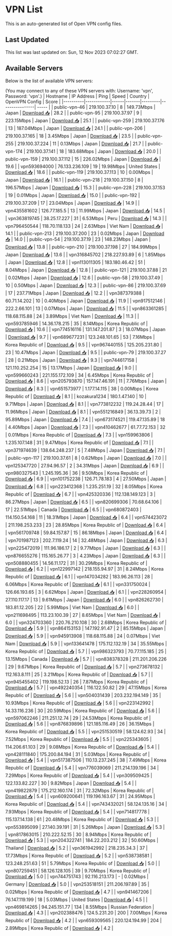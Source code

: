 # VPN List

This is an auto-generated list of Open VPN config files.

## Last Updated

This list was last updated on: Sun, 12 Nov 2023 07:02:27 GMT.

## Available Servers

Below is the list of available VPN servers:

(You may connect to any of these VPN servers with: Username: 'vpn', Password: 'vpn'.)
| Hostname | IP Address | Ping | Speed | Country | OpenVPN Config | Score |
|----------|------------|------|-------|---------|----------------| ----- |
| public-vpn-46 | 219.100.37.10 | 8 | 149.73Mbps | Japan | [Download 📥](./configs/server_0_JP.ovpn) | 28.2 |
| public-vpn-95 | 219.100.37.97 | 9 | 223.15Mbps | Japan | [Download 📥](./configs/server_1_JP.ovpn) | 25.1 |
| public-vpn-259 | 219.100.37.176 | 13 | 187.04Mbps | Japan | [Download 📥](./configs/server_2_JP.ovpn) | 24.1 |
| public-vpn-206 | 219.100.37.165 | 18 | 3.45Mbps | Japan | [Download 📥](./configs/server_3_JP.ovpn) | 23.5 |
| public-vpn-255 | 219.100.37.224 | 11 | 0.13Mbps | Japan | [Download 📥](./configs/server_4_JP.ovpn) | 21.7 |
| public-vpn-174 | 219.100.37.141 | 18 | 183.68Mbps | Japan | [Download 📥](./configs/server_5_JP.ovpn) | 20.0 |
| public-vpn-159 | 219.100.37.112 | 15 | 226.02Mbps | Japan | [Download 📥](./configs/server_6_JP.ovpn) | 19.6 |
| vpn593694000 | 76.133.236.109 | 19 | 19.98Mbps | United States | [Download 📥](./configs/server_7_US.ovpn) | 18.6 |
| public-vpn-119 | 219.100.37.113 | 10 | 0.00Mbps | Japan | [Download 📥](./configs/server_8_JP.ovpn) | 16.1 |
| public-vpn-218 | 219.100.37.150 | 8 | 196.57Mbps | Japan | [Download 📥](./configs/server_9_JP.ovpn) | 15.3 |
| public-vpn-228 | 219.100.37.153 | 19 | 0.01Mbps | Japan | [Download 📥](./configs/server_10_JP.ovpn) | 15.0 |
| public-vpn-192 | 219.100.37.209 | 17 | 23.04Mbps | Japan | [Download 📥](./configs/server_11_JP.ovpn) | 14.9 |
| vpn435581602 | 126.77.185.5 | 13 | 11.99Mbps | Japan | [Download 📥](./configs/server_12_JP.ovpn) | 14.5 |
| vpn363819745 | 38.25.17.227 | 31 | 6.53Mbps | Peru | [Download 📥](./configs/server_13_PE.ovpn) | 14.3 |
| vpn796450544 | 118.70.118.133 | 24 | 2.63Mbps | Viet Nam | [Download 📥](./configs/server_14_VN.ovpn) | 14.1 |
| public-vpn-213 | 219.100.37.200 | 23 | 0.02Mbps | Japan | [Download 📥](./configs/server_15_JP.ovpn) | 14.0 |
| public-vpn-54 | 219.100.37.19 | 23 | 148.23Mbps | Japan | [Download 📥](./configs/server_16_JP.ovpn) | 13.8 |
| public-vpn-210 | 219.100.37.198 | 27 | 184.99Mbps | Japan | [Download 📥](./configs/server_17_JP.ovpn) | 13.6 |
| vpn316845702 | 218.227.93.89 | 6 | 1.85Mbps | Japan | [Download 📥](./configs/server_18_JP.ovpn) | 12.8 |
| vpn113011305 | 183.180.46.42 | 51 | 8.04Mbps | Japan | [Download 📥](./configs/server_19_JP.ovpn) | 12.8 |
| public-vpn-121 | 219.100.37.88 | 21 | 0.02Mbps | Japan | [Download 📥](./configs/server_20_JP.ovpn) | 12.6 |
| public-vpn-58 | 219.100.37.49 | 10 | 0.50Mbps | Japan | [Download 📥](./configs/server_21_JP.ovpn) | 12.3 |
| public-vpn-86 | 219.100.37.69 | 17 | 237.71Mbps | Japan | [Download 📥](./configs/server_22_JP.ovpn) | 12.2 |
| vpn387379388 | 60.71.14.202 | 10 | 0.40Mbps | Japan | [Download 📥](./configs/server_23_JP.ovpn) | 11.9 |
| vpn917512146 | 222.2.66.101 | 13 | 0.07Mbps | Japan | [Download 📥](./configs/server_24_JP.ovpn) | 11.5 |
| vpn863361285 | 118.68.115.88 | 24 | 3.89Mbps | Viet Nam | [Download 📥](./configs/server_25_VN.ovpn) | 11.3 |
| vpn593785946 | 14.36.178.215 | 35 | 8.14Mbps | Korea Republic of | [Download 📥](./configs/server_26_KR.ovpn) | 10.6 |
| vpn774516116 | 131.147.201.87 | 3 | 18.07Mbps | Japan | [Download 📥](./configs/server_27_JP.ovpn) | 9.7 |
| vpn689677231 | 123.248.101.65 | 53 | 7.16Mbps | Korea Republic of | [Download 📥](./configs/server_28_KR.ovpn) | 9.5 |
| vpn967440155 | 125.205.231.80 | 23 | 10.47Mbps | Japan | [Download 📥](./configs/server_29_JP.ovpn) | 9.5 |
| public-vpn-79 | 219.100.37.27 | 28 | 0.21Mbps | Japan | [Download 📥](./configs/server_30_JP.ovpn) | 9.3 |
| vpn744617158 | 121.110.252.254 | 15 | 13.17Mbps | Japan | [Download 📥](./configs/server_31_JP.ovpn) | 9.0 |
| vpn599660243 | 221.155.172.109 | 34 | 6.45Mbps | Korea Republic of | [Download 📥](./configs/server_32_KR.ovpn) | 8.6 |
| vpn205793870 | 157.147.46.191 | 11 | 7.76Mbps | Japan | [Download 📥](./configs/server_33_JP.ovpn) | 8.3 |
| vpn651573977 | 1.177.14.115 | 38 | 0.00Mbps | Korea Republic of | [Download 📥](./configs/server_34_KR.ovpn) | 8.1 |
| kozakura1234 | 180.1.47.140 | 10 | 9.71Mbps | Japan | [Download 📥](./configs/server_35_JP.ovpn) | 8.1 |
| vpn773812232 | 119.24.28.44 | 17 | 11.96Mbps | Japan | [Download 📥](./configs/server_36_JP.ovpn) | 8.1 |
| vpn551216849 | 36.13.39.73 | 2 | 95.89Mbps | Japan | [Download 📥](./configs/server_37_JP.ovpn) | 7.4 |
| vpn673174521 | 119.47.135.89 | 18 | 4.40Mbps | Japan | [Download 📥](./configs/server_38_JP.ovpn) | 7.3 |
| vpn410462677 | 61.77.72.153 | 32 | 0.01Mbps | Korea Republic of | [Download 📥](./configs/server_39_KR.ovpn) | 7.3 |
| vpn159963806 | 1.235.107.148 | 31 | 9.47Mbps | Korea Republic of | [Download 📥](./configs/server_40_KR.ovpn) | 7.1 |
| vpn371974639 | 138.64.248.237 | 5 | 7.48Mbps | Japan | [Download 📥](./configs/server_41_JP.ovpn) | 7.1 |
| public-vpn-117 | 219.100.37.61 | 8 | 0.62Mbps | Japan | [Download 📥](./configs/server_42_JP.ovpn) | 7.0 |
| vpn125347720 | 27.94.96.57 | 2 | 34.31Mbps | Japan | [Download 📥](./configs/server_43_JP.ovpn) | 6.9 |
| vpn980327543 | 1.245.195.36 | 36 | 9.50Mbps | Korea Republic of | [Download 📥](./configs/server_44_KR.ovpn) | 6.9 |
| vpn101752238 | 126.71.78.183 | 4 | 27.50Mbps | Japan | [Download 📥](./configs/server_45_JP.ovpn) | 6.8 |
| vpn223412368 | 1.235.251.19 | 32 | 8.05Mbps | Korea Republic of | [Download 📥](./configs/server_46_KR.ovpn) | 6.7 |
| vpn425320336 | 112.138.149.123 | 3 | 86.27Mbps | Japan | [Download 📥](./configs/server_47_JP.ovpn) | 6.5 |
| vpn820699306 | 70.68.64.106 | 17 | 22.51Mbps | Canada | [Download 📥](./configs/server_48_CA.ovpn) | 6.5 |
| vpn680872403 | 114.150.54.168 | 11 | 18.31Mbps | Japan | [Download 📥](./configs/server_49_JP.ovpn) | 6.4 |
| vpn574423072 | 211.198.253.233 | 23 | 28.85Mbps | Korea Republic of | [Download 📥](./configs/server_50_KR.ovpn) | 6.4 |
| vpn561709748 | 59.84.157.87 | 15 | 86.18Mbps | Japan | [Download 📥](./configs/server_51_JP.ovpn) | 6.4 |
| vpn701987123 | 202.7.119.24 | 14 | 32.48Mbps | Japan | [Download 📥](./configs/server_52_JP.ovpn) | 6.3 |
| vpn225472019 | 111.96.186.17 | 2 | 9.77Mbps | Japan | [Download 📥](./configs/server_53_JP.ovpn) | 6.3 |
| vpn876655276 | 115.165.26.77 | 3 | 4.23Mbps | Japan | [Download 📥](./configs/server_54_JP.ovpn) | 6.3 |
| vpn508880455 | 14.56.11.172 | 31 | 30.29Mbps | Korea Republic of | [Download 📥](./configs/server_55_KR.ovpn) | 6.2 |
| vpn122997142 | 218.155.94.97 | 31 | 8.24Mbps | Korea Republic of | [Download 📥](./configs/server_56_KR.ovpn) | 6.1 |
| vpn147034282 | 183.96.26.113 | 28 | 6.06Mbps | Korea Republic of | [Download 📥](./configs/server_57_KR.ovpn) | 6.1 |
| vpn331750024 | 126.66.193.65 | 3 | 6.62Mbps | Japan | [Download 📥](./configs/server_58_JP.ovpn) | 6.1 |
| vpn228260954 | 27.110.117.17 | 13 | 9.61Mbps | Japan | [Download 📥](./configs/server_59_JP.ovpn) | 6.0 |
| vpn826262730 | 183.81.12.205 | 22 | 5.99Mbps | Viet Nam | [Download 📥](./configs/server_60_VN.ovpn) | 6.0 |
| vpn211698495 | 113.23.100.39 | 27 | 8.65Mbps | Viet Nam | [Download 📥](./configs/server_61_VN.ovpn) | 6.0 |
| vpn324703360 | 220.76.210.108 | 30 | 2.68Mbps | Korea Republic of | [Download 📥](./configs/server_62_KR.ovpn) | 5.9 |
| vpn864153153 | 147.192.91.47 | 2 | 85.15Mbps | Japan | [Download 📥](./configs/server_63_JP.ovpn) | 5.9 |
| vpn945913908 | 118.68.115.88 | 24 | 0.07Mbps | Viet Nam | [Download 📥](./configs/server_64_VN.ovpn) | 5.9 |
| vpn133641478 | 175.112.132.19 | 34 | 35.55Mbps | Korea Republic of | [Download 📥](./configs/server_65_KR.ovpn) | 5.7 |
| vpn986323793 | 70.77.115.185 | 25 | 13.15Mbps | Canada | [Download 📥](./configs/server_66_CA.ovpn) | 5.7 |
| vpn838378328 | 211.201.206.226 | 29 | 9.67Mbps | Korea Republic of | [Download 📥](./configs/server_67_KR.ovpn) | 5.7 |
| vpn273678132 | 112.163.8.111 | 25 | 3.21Mbps | Korea Republic of | [Download 📥](./configs/server_68_KR.ovpn) | 5.7 |
| vpn945455402 | 119.198.52.13 | 26 | 7.87Mbps | Korea Republic of | [Download 📥](./configs/server_69_KR.ovpn) | 5.7 |
| vpn492240354 | 116.122.50.82 | 29 | 47.15Mbps | Korea Republic of | [Download 📥](./configs/server_70_KR.ovpn) | 5.6 |
| vpn504031439 | 203.232.194.149 | 35 | 10.93Mbps | Korea Republic of | [Download 📥](./configs/server_71_KR.ovpn) | 5.6 |
| vpn223142992 | 14.33.116.236 | 30 | 20.59Mbps | Korea Republic of | [Download 📥](./configs/server_72_KR.ovpn) | 5.6 |
| vpn597062246 | 211.251.12.74 | 29 | 24.53Mbps | Korea Republic of | [Download 📥](./configs/server_73_KR.ovpn) | 5.6 |
| vpn876839896 | 121.185.116.49 | 26 | 36.15Mbps | Korea Republic of | [Download 📥](./configs/server_74_KR.ovpn) | 5.5 |
| vpn251530519 | 58.124.62.93 | 34 | 7.52Mbps | Korea Republic of | [Download 📥](./configs/server_75_KR.ovpn) | 5.5 |
| vpn225343605 | 114.206.61.103 | 29 | 9.08Mbps | Korea Republic of | [Download 📥](./configs/server_76_KR.ovpn) | 5.4 |
| vpn428111840 | 175.200.84.194 | 31 | 5.03Mbps | Korea Republic of | [Download 📥](./configs/server_77_KR.ovpn) | 5.4 |
| vpn517387506 | 110.13.237.245 | 38 | 7.49Mbps | Korea Republic of | [Download 📥](./configs/server_78_KR.ovpn) | 5.4 |
| vpn776039069 | 211.214.139.196 | 34 | 7.29Mbps | Korea Republic of | [Download 📥](./configs/server_79_KR.ovpn) | 5.4 |
| vpn309509425 | 122.133.82.227 | 30 | 9.82Mbps | Japan | [Download 📥](./configs/server_80_JP.ovpn) | 5.4 |
| vpn419822879 | 175.212.160.174 | 31 | 72.32Mbps | Korea Republic of | [Download 📥](./configs/server_81_KR.ovpn) | 5.4 |
| vpn609200641 | 119.196.163.67 | 31 | 24.95Mbps | Korea Republic of | [Download 📥](./configs/server_82_KR.ovpn) | 5.4 |
| vpn743432021 | 58.124.135.16 | 34 | 7.93Mbps | Korea Republic of | [Download 📥](./configs/server_83_KR.ovpn) | 5.4 |
| vpn714817778 | 115.137.14.138 | 61 | 20.48Mbps | Korea Republic of | [Download 📥](./configs/server_84_KR.ovpn) | 5.3 |
| vpn553895099 | 27.140.39.191 | 31 | 5.26Mbps | Japan | [Download 📥](./configs/server_85_JP.ovpn) | 5.3 |
| vpn817863015 | 210.222.52.15 | 30 | 8.94Mbps | Korea Republic of | [Download 📥](./configs/server_86_KR.ovpn) | 5.3 |
| vpn204322741 | 184.22.203.212 | 32 | 50.60Mbps | Thailand | [Download 📥](./configs/server_87_TH.ovpn) | 5.2 |
| vpn361942992 | 218.235.34.3 | 37 | 17.73Mbps | Korea Republic of | [Download 📥](./configs/server_88_KR.ovpn) | 5.2 |
| vpn538738581 | 123.248.251.63 | 51 | 5.79Mbps | Korea Republic of | [Download 📥](./configs/server_89_KR.ovpn) | 5.0 |
| vpn807259451 | 58.126.128.105 | 39 | 9.70Mbps | Korea Republic of | [Download 📥](./configs/server_90_KR.ovpn) | 5.0 |
| vpn744751743 | 92.116.213.173 | - | 0.02Mbps | Germany | [Download 📥](./configs/server_91_DE.ovpn) | 5.0 |
| vpn253518151 | 211.206.197.89 | 35 | 0.02Mbps | Korea Republic of | [Download 📥](./configs/server_92_KR.ovpn) | 4.7 |
| vpn941467206 | 76.147.119.199 | 18 | 5.03Mbps | United States | [Download 📥](./configs/server_93_US.ovpn) | 4.5 |
| vpn469814265 | 94.245.151.77 | 134 | 8.55Mbps | Russian Federation | [Download 📥](./configs/server_94_RU.ovpn) | 4.3 |
| vpn202388476 | 124.5.231.20 | 200 | 7.00Mbps | Korea Republic of | [Download 📥](./configs/server_95_KR.ovpn) | 4.2 |
| vpn659309565 | 220.124.194.99 | 204 | 2.89Mbps | Korea Republic of | [Download 📥](./configs/server_96_KR.ovpn) | 4.2 |
